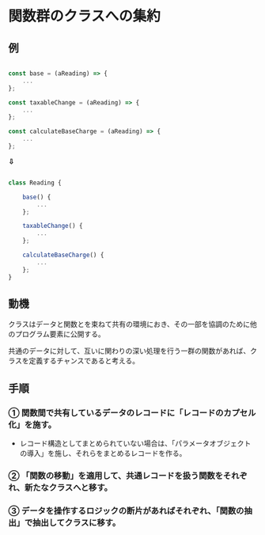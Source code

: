 # 関数群のクラスへの集約

## 例

```typeScript

const base = (aReading) => {
    ...
};

const taxableChange = (aReading) => {
    ...
};

const calculateBaseCharge = (aReading) => {
    ...
};

```

**⇩**

```typeScript

class Reading {

    base() {
        ...
    };

    taxableChange() {
        ...
    };

    calculateBaseCharge() {
        ...
    };
}

```

## 動機

クラスはデータと関数とを束ねて共有の環境におき、その一部を協調のために他のプログラム要素に公開する。

共通のデータに対して、互いに関わりの深い処理を行う一群の関数があれば、クラスを定義するチャンスであると考える。

## 手順

### ① 関数間で共有しているデータのレコードに「レコードのカプセル化」を施す。

- レコード構造としてまとめられていない場合は、「パラメータオブジェクトの導入」を施し、それらをまとめるレコードを作る。

### ② 「関数の移動」を適用して、共通レコードを扱う関数をそれぞれ、新たなクラスへと移す。

### ③ データを操作するロジックの断片があればそれぞれ、「関数の抽出」で抽出してクラスに移す。
